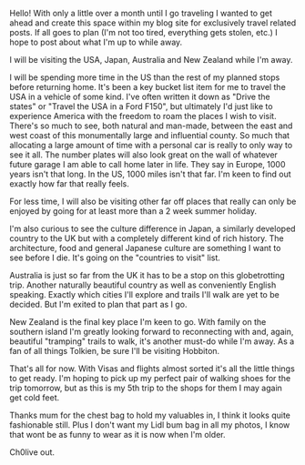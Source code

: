 Hello! With only a little over a month until I go traveling I wanted to get ahead and create this space within my blog site for exclusively travel related posts. If all goes to plan (I'm not too tired, everything gets stolen, etc.) I hope to post about what I'm up to while away.


I will be visiting the USA, Japan, Australia and New Zealand while I'm away.


I will be spending more time in the US than the rest of my planned stops before returning home. It's been a key bucket list item for me to travel the USA in a vehicle of some kind. I've often written it down as "Drive the states" or "Travel the USA in a Ford F150", but ultimately I'd just like to experience America with the freedom to roam the places I wish to visit. There's so much to see, both natural and man-made, between the east and west coast of this monumentally large and influential county. So much that allocating a large amount of time with a personal car is really to only way to see it all. The number plates will also look great on the wall of whatever future garage I am able to call home later in life. They say in Europe, 1000 years isn't that long. In the US, 1000 miles isn't that far. I'm keen to find out exactly how far that really feels.

For less time, I will also be visiting other far off places that really can only be enjoyed by going for at least more than a 2 week summer holiday.

I'm also curious to see the culture difference in Japan, a similarly developed country to the UK but with a completely different kind of rich history. The architecture, food and general Japanese culture are something I want to see before I die. It's going on the "countries to visit" list.

Australia is just so far from the UK it has to be a stop on this globetrotting trip. Another naturally beautiful country as well as conveniently English speaking. Exactly which cities I'll explore and trails I'll walk are yet to be decided. But I'm exited to plan that part as I go.

New Zealand is the final key place I'm keen to go. With family on the southern island I'm greatly looking forward to reconnecting with and, again, beautiful "tramping" trails to walk, it's another must-do while I'm away. As a fan of all things Tolkien, be sure I'll be visiting Hobbiton.


That's all for now. With Visas and flights almost sorted it's all the little things to get ready. I'm hoping to pick up my perfect pair of walking shoes for the trip tomorrow, but as this is my 5th trip to the shops for them I may again get cold feet. 

Thanks mum for the chest bag to hold my valuables in, I think it looks quite fashionable still. Plus I don't want my Lidl bum bag in all my photos, I know that wont be as funny to wear as it is now when I'm older.

Ch0live out.